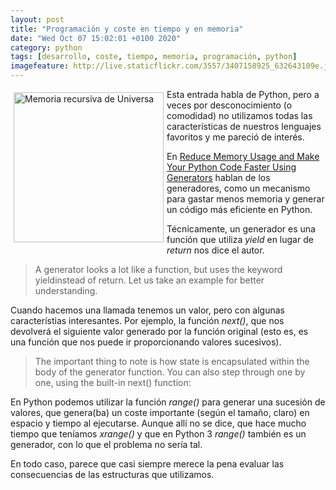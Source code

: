 ```yaml
--- 
layout: post
title: "Programación y coste en tiempo y en memoria"
date: "Wed Oct 07 15:02:01 +0100 2020"
category: python
tags: [desarrollo, coste, tiempo, memoria, programación, python]
imagefeature: http://live.staticflickr.com/3557/3407158925_632643109e.jpg
---
```


<a href="https://www.flickr.com/photos/fernand0/3407158925/" title="Memoria recursiva de Universa "><img src="https://live.staticflickr.com/3557/3407158925_632643109e.jpg" alt="Memoria recursiva de Universa " width="240" style="float:left; margin:5px"></a>
Esta entrada habla de Python, pero a veces por desconocimiento (o comodidad) no utilizamos todas las características de nuestros lenguajes favoritos y me pareció de interés.

En [Reduce Memory Usage and Make Your Python Code Faster Using Generators](https://www.securityartwork.es/2020/03/10/las-5-vulnerabilidades-mas-habituales-de-los-smart-contracts/) hablan de los generadores, como un mecanismo para gastar menos memoria y generar un código más eficiente en Python.

Técnicamente, un generador es una función que utiliza *yield* en lugar de *return* nos dice el autor.

> A generator looks a lot like a function, but uses the keyword yieldinstead of return. Let us take an example for better understanding.

Cuando hacemos una llamada tenemos un valor, pero con algunas característias interesantes. Por ejemplo, la función *next()*, que nos devolverá el siguiente valor generado por la función original (esto es, es una función que nos puede ir proporcionando valores sucesivos).

> The important thing to note is how state is encapsulated within the body of the generator function. You can also step through one by one, using the built-in next() function:

En Python podemos utilizar la función *range()* para generar una sucesión de valores, que genera(ba) un coste importante (según el tamaño, claro) en espacio y tiempo al ejecutarse.
Aunque allí no se dice, que hace mucho tiempo que teníamos *xrange()* y que en Python 3 *range()* también es un generador, con lo que el problema no sería tal.

En todo caso, parece que casi siempre merece la pena evaluar las consecuencias de las estructuras que utilizamos.
